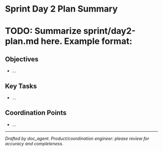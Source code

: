 # Sprint Day 2 Plan Summary
# TODO: Summarize sprint/day2-plan.md here. Example format:
## Objectives
- ...

## Key Tasks
- ...

## Coordination Points
- ...

---
*Drafted by doc_agent. Product/coordination engineer: please review for accuracy and completeness.*
